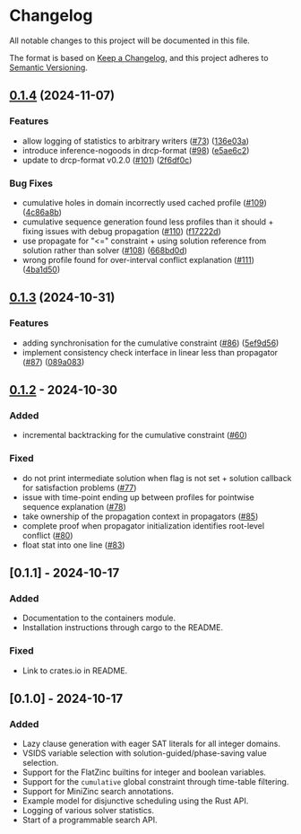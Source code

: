# Changelog

All notable changes to this project will be documented in this file.

The format is based on [Keep a Changelog](https://keepachangelog.com/en/1.1.0/),
and this project adheres to [Semantic Versioning](https://semver.org/spec/v2.0.0.html).

## [0.1.4](https://github.com/ConSol-Lab/Pumpkin/compare/pumpkin-solver-v0.1.3...pumpkin-solver-v0.1.4) (2024-11-07)


### Features

* allow logging of statistics to arbitrary writers ([#73](https://github.com/ConSol-Lab/Pumpkin/issues/73)) ([136e03a](https://github.com/ConSol-Lab/Pumpkin/commit/136e03a6440f7e07e24e0e2f4e79ceb837c67a2d))
* introduce inference-nogoods in drcp-format ([#98](https://github.com/ConSol-Lab/Pumpkin/issues/98)) ([e5ae6c2](https://github.com/ConSol-Lab/Pumpkin/commit/e5ae6c25ac6d9e5407d3b1ed963c20ef25e88d18))
* update to drcp-format v0.2.0 ([#101](https://github.com/ConSol-Lab/Pumpkin/issues/101)) ([2f6df0c](https://github.com/ConSol-Lab/Pumpkin/commit/2f6df0c403bce7951c41ee0e275b9bdbef1cf9c4))

### Bug Fixes

* cumulative holes in domain incorrectly used cached profile ([#109](https://github.com/ConSol-Lab/Pumpkin/issues/109)) ([4c86a8b](https://github.com/ConSol-Lab/Pumpkin/commit/4c86a8ba5a6b291c21da62be3fc4ed0e8321eda9))
* cumulative sequence generation found less profiles than it should + fixing issues with debug propagation ([#110](https://github.com/ConSol-Lab/Pumpkin/issues/110)) ([f17222d](https://github.com/ConSol-Lab/Pumpkin/commit/f17222db5dd2e8fd01a1c55c1c08e4c557de50e6))
* use propagate for "&lt;=" constraint + using solution reference from solution rather than solver  ([#108](https://github.com/ConSol-Lab/Pumpkin/issues/108)) ([668bd0d](https://github.com/ConSol-Lab/Pumpkin/commit/668bd0df2b5856d7f74b8f58a280660bd93daebc))
* wrong profile found for over-interval conflict explanation ([#111](https://github.com/ConSol-Lab/Pumpkin/issues/111)) ([4ba1d50](https://github.com/ConSol-Lab/Pumpkin/commit/4ba1d50276c4b189380e5a2072570297a5bfff0b))

## [0.1.3](https://github.com/ConSol-Lab/Pumpkin/compare/pumpkin-solver-v0.1.2...pumpkin-solver-v0.1.3) (2024-10-31)


### Features

* adding synchronisation for the cumulative constraint ([#86](https://github.com/ConSol-Lab/Pumpkin/issues/86)) ([5ef9d56](https://github.com/ConSol-Lab/Pumpkin/commit/5ef9d56f34e5d77cc3ccb753070f09cae93e7311))
* implement consistency check interface in linear less than propagator ([#87](https://github.com/ConSol-Lab/Pumpkin/issues/87)) ([089a083](https://github.com/ConSol-Lab/Pumpkin/commit/089a083432a064c5eb001e6b78293eac85d0e0f1))

## [0.1.2](https://github.com/ConSol-Lab/Pumpkin/compare/pumpkin-solver-v0.1.1...pumpkin-solver-v0.1.2) - 2024-10-30

### Added

- incremental backtracking for the cumulative constraint ([#60](https://github.com/ConSol-Lab/Pumpkin/pull/60))

### Fixed

- do not print intermediate solution when flag is not set + solution callback for satisfaction problems ([#77](https://github.com/ConSol-Lab/Pumpkin/pull/77))
- issue with time-point ending up between profiles for pointwise sequence explanation ([#78](https://github.com/ConSol-Lab/Pumpkin/pull/78))
- take ownership of the propagation context in propagators ([#85](https://github.com/ConSol-Lab/Pumpkin/pull/85))
- complete proof when propagator initialization identifies root-level conflict ([#80](https://github.com/ConSol-Lab/Pumpkin/pull/80))
- float stat into one line ([#83](https://github.com/ConSol-Lab/Pumpkin/pull/83))

## [0.1.1] - 2024-10-17

### Added

- Documentation to the containers module.
- Installation instructions through cargo to the README.

### Fixed

- Link to crates.io in README.

## [0.1.0] - 2024-10-17

### Added

- Lazy clause generation with eager SAT literals for all integer domains.
- VSIDS variable selection with solution-guided/phase-saving value selection.
- Support for the FlatZinc builtins for integer and boolean variables.
- Support for the `cumulative` global constraint through time-table filtering.
- Support for MiniZinc search annotations.
- Example model for disjunctive scheduling using the Rust API.
- Logging of various solver statistics.
- Start of a programmable search API.
